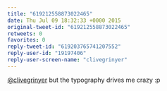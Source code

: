 ```yaml
---
title: "619212558873022465"
date: Thu Jul 09 18:32:33 +0000 2015
original-tweet-id: "619212558873022465"
retweets: 0
favorites: 0
reply-tweet-id: "619203765741207552"
reply-user-id: "19197406"
reply-user-screen-name: "clivegrinyer"
---
```

<a href="https://twitter.com/clivegrinyer">@clivegrinyer</a> but the typography drives me crazy :p
